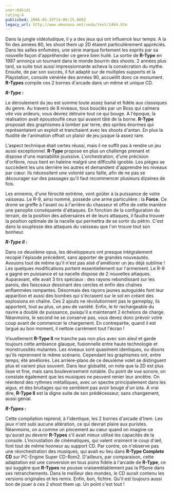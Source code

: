 ```yaml
---
user:Kékidi
rating:4
published: 2006-05-29T14:00:25.000Z
legacy_url: http://www.emunova.net/veda/test/1464.htm
---
```

Dans la jungle vidéoludique, il y a des jeux qui ont influencé leur temps. A la fin des années 80, les shoot them up 2D étaient particulièrement appréciés. Dans les salles enfumées, une série marqua fortement les esprits par sa nouvelle façon d'appréhender ce genre bien huilé. La sortie de **R-Type** en 1987 annonça un tournant dans le monde bourrin des shoots. 2 années plus tard, sa suite tout aussi impressionnante acheva la consécration du mythe. Ensuite, de par son succès, il fut adapté sur de multiples supports et la Playstation, console vénérée des années 90, accueillit donc ce monument. **R-Types** compile ces 2 bornes d'arcade dans un même et unique CD.  

  

_**R-Type :**_  

  

Le déroulement du jeu est somme toute assez banal et fidèle aux classiques du genre. Au travers de 8 niveaux, tous bouclés par un Boss qui calmera vite vos ardeurs, vous devrez détruire tout ce qui bouge. A l'époque, la réalisation avait époustouflé ceux qui avaient tâté de la borne. **R-Type** proposait des graphismes à tomber par terre, des sprites énormes qui représentaient un exploit et tranchaient avec les shoots d'antan. En plus la fluidité de l'animation offrait un plaisir de jeu jusque là assez rare.   

  

L'aspect technique était certes réussi, mais il ne suffit pas à rendre un jeu aussi exceptionnel. **R-Type** propose en plus un challenge prenant et dispose d'une maniabilité jouissive. L'orchestration, d'une précision d'orfèvre, nous tient en haleine malgré une difficulté ignoble. Les pièges se succèdent les uns derrière les autres et demandent d'apprendre les niveaux par cœur. Ils nécessitent une volonté sans faille, afin de ne pas se décourager sur des passages qu'il faut recommencer plusieurs dizaines de fois.  

  

Les ennemis, d'une férocité extrême, vont goûter à la puissance de votre vaisseau. Le R-9, ainsi nommé, possède une arme particulière : la **Force**. Ce drone se greffe à l'avant ou à l'arrière du chasseur et offre de cette manière une panoplie conséquente d'attaques. En fonction de la configuration du terrain, de la position des adversaires et de leurs attaques, il faudra trouver la position optimale de la nacelle qui permettra de se sortir du pétrin. C'est dans la souplesse des attaques du vaisseau que l'on trouve tout son bonheur.  

  

_**R-Type II :**_  

  

Dans ce deuxième opus, les développeurs ont presque intégralement recopié l'épisode précédent, sans apporter de grandes nouveautés. Avouons tout de même qu'il n'est pas aisé d'améliorer un jeu déjà sublime ! Les quelques modifications portent essentiellement sur l'armement. Le R-9 a gagné en puissance et sa nacelle dispose de 2 nouvelles attaques. Auparavant, elle avait 3 tirs spéciaux : des rayons rebondissant sur les parois, des faisceaux dessinant des cercles et enfin des chaînes enflammées rampantes. Désormais des rayons jaunes autoguidés font leur apparition et aussi des bombes qui s'écrasent sur le sol en créant des explosions en chaîne. Ces 2 ajouts ne révolutionnent pas le gameplay, ils apportent, tout au plus, un peu de variété. Enfin, le tir rechargeable du navire a doublé de puissance, puisqu'il a maintenant 2 échelons de charge. Néanmoins, le second ne se conserve pas, vous devez donc prévoir votre coup avant de commencer le chargement. En contrepartie, quand il est largué au bon moment, il nettoie carrément tout l'écran !  

  

Visuellement **R-Type II** ne tranche pas non plus avec son aïeul et garde toujours cette ambiance glauque, fusionnelle entre haute technologie et monstruosités mutantes. Les niveaux sont quasiment identiques, ou disons qu'ils reprennent le même scénario. Cependant les graphismes ont, entre temps, été améliorés. Les arrière-plans de ce deuxième volet se distinguent plus et varient plus souvent. Dans leur globalité, on note que la 2D est plus lisse et fine, mais sans bouleversement notable. Du point de vue sonore, on constate également que les musiques ne peuvent renier leur ancêtre. On réentend des rythmes métalliques, avec un spectre principalement dans les aigus, et des bruitages qui ne semblent pas avoir bougé d'un iota. A vrai dire, **R-Type II** est la digne suite de son prédécesseur, sans changement, aussi génial.  

  

_**R-Types :**_  

  

Cette compilation reprend, à l'identique, les 2 bornes d'arcade d'Irem. Les jeux n'ont subi aucune altération, ce qui devrait plaire aux puristes. Néanmoins, on a comme un pincement au cœur quand on imagine ce qu'aurait pu devenir **R-Types** s'il avait mieux utilisé les capacités de la console. L'incrustation de cinématiques, qui valent vraiment le coup d'œil, font tout de même honneur au support CD. Par contre, on n'observe pas une réorchestration des musiques, qui avait eu lieu dans **R-Type Complete CD** sur PC-Engine Super CD-Rom2\. D'ailleurs, par comparaison, cette adaptation est une conversion en tous poins fidèle à l'arcade de **R-Type**, ce qui suggère que **R-Types** ne pousse vraisemblablement pas la PSone dans ses retranchements. Dans le meilleur des mondes, le CD aurait contenu les versions originales et les remix. Enfin, bon, fichtre. Qu'il est toujours aussi bon de jouer à ces 2 shoot them up. Un point c'est tout !